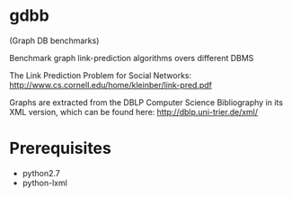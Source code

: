 gdbb
====
(Graph DB benchmarks)

Benchmark graph link-prediction algorithms overs different DBMS

The Link Prediction Problem for Social Networks:
http://www.cs.cornell.edu/home/kleinber/link-pred.pdf

Graphs are extracted from the DBLP Computer Science Bibliography in its XML version, 
which can be found here: http://dblp.uni-trier.de/xml/

Prerequisites
=============
* python2.7
* python-lxml